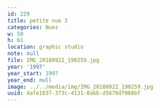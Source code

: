 ```yaml
---
id: 229
title: petite nue 3
categories: Nues
w: 50
h: 61
location: graphic studio
note: null
file: IMG_20180922_190259.jpg
year: '1997'
year_start: 1997
year_end: null
image: ../../media/img/IMG_20180922_190259.jpg
uuid: 4afe1837-373c-4131-8abb-d5678df066bf
---
```


